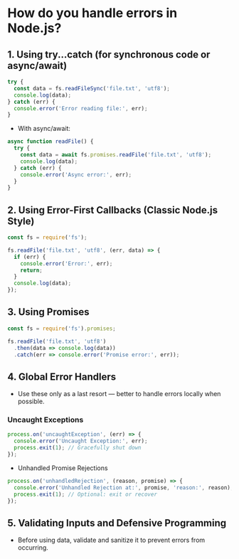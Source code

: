 # How do you handle errors in Node.js?

## 1. Using try...catch (for synchronous code or async/await)
```js
try {
  const data = fs.readFileSync('file.txt', 'utf8');
  console.log(data);
} catch (err) {
  console.error('Error reading file:', err);
}
```
- With async/await:

```js
async function readFile() {
  try {
    const data = await fs.promises.readFile('file.txt', 'utf8');
    console.log(data);
  } catch (err) {
    console.error('Async error:', err);
  }
}
```

## 2. Using Error-First Callbacks (Classic Node.js Style)
```js
const fs = require('fs');

fs.readFile('file.txt', 'utf8', (err, data) => {
  if (err) {
    console.error('Error:', err);
    return;
  }
  console.log(data);
});
```

## 3. Using Promises
```js
const fs = require('fs').promises;

fs.readFile('file.txt', 'utf8')
  .then(data => console.log(data))
  .catch(err => console.error('Promise error:', err));
```

## 4. Global Error Handlers
- Use these only as a last resort — better to handle errors locally when possible.

### Uncaught Exceptions

```js
process.on('uncaughtException', (err) => {
  console.error('Uncaught Exception:', err);
  process.exit(1); // Gracefully shut down
});
```
- Unhandled Promise Rejections

```js
process.on('unhandledRejection', (reason, promise) => {
  console.error('Unhandled Rejection at:', promise, 'reason:', reason);
  process.exit(1); // Optional: exit or recover
});
```

## 5. Validating Inputs and Defensive Programming
- Before using data, validate and sanitize it to prevent errors from occurring.